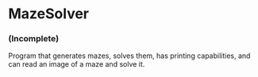 # MazeSolver
### (Incomplete)
Program that generates mazes, solves them, has printing capabilities, and can read an image of a maze and solve it.

